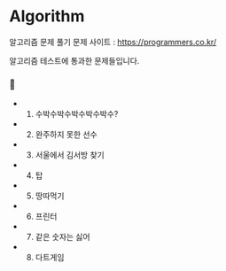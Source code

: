 # Algorithm
알고리즘 문제 풀기
문제 사이트 : https://programmers.co.kr/

알고리즘 테스트에 통과한 문제들입니다.
### :pushpin:

- 1. 수박수박수박수박수박수? 
- 2. 완주하지 못한 선수
- 3. 서울에서 김서방 찾기
- 4. 탑
- 5. 땅따먹기
- 6. 프린터
- 7. 같은 숫자는 싫어
- 8. 다트게임
